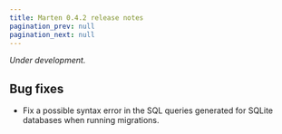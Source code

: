 ```yaml
---
title: Marten 0.4.2 release notes
pagination_prev: null
pagination_next: null
---
```


_Under development._

## Bug fixes

* Fix a possible syntax error in the SQL queries generated for SQLite databases when running migrations.
